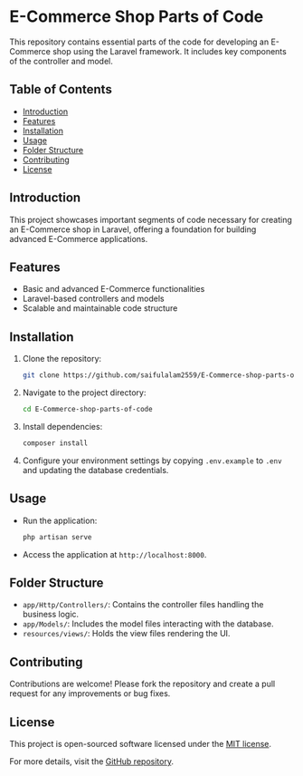 
# E-Commerce Shop Parts of Code

This repository contains essential parts of the code for developing an E-Commerce shop using the Laravel framework. It includes key components of the controller and model.

## Table of Contents
- [Introduction](#introduction)
- [Features](#features)
- [Installation](#installation)
- [Usage](#usage)
- [Folder Structure](#folder-structure)
- [Contributing](#contributing)
- [License](#license)

## Introduction
This project showcases important segments of code necessary for creating an E-Commerce shop in Laravel, offering a foundation for building advanced E-Commerce applications.

## Features
- Basic and advanced E-Commerce functionalities
- Laravel-based controllers and models
- Scalable and maintainable code structure

## Installation
1. Clone the repository:
   ```bash
   git clone https://github.com/saifulalam2559/E-Commerce-shop-parts-of-code.git
   ```
2. Navigate to the project directory:
   ```bash
   cd E-Commerce-shop-parts-of-code
   ```
3. Install dependencies:
   ```bash
   composer install
   ```
4. Configure your environment settings by copying `.env.example` to `.env` and updating the database credentials.

## Usage
- Run the application:
  ```bash
  php artisan serve
  ```
- Access the application at `http://localhost:8000`.

## Folder Structure
- `app/Http/Controllers/`: Contains the controller files handling the business logic.
- `app/Models/`: Includes the model files interacting with the database.
- `resources/views/`: Holds the view files rendering the UI.

## Contributing
Contributions are welcome! Please fork the repository and create a pull request for any improvements or bug fixes.

## License
This project is open-sourced software licensed under the [MIT license](LICENSE).

For more details, visit the [GitHub repository](https://github.com/saifulalam2559/E-Commerce-shop-parts-of-code).
